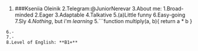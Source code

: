 1. ###Kseniia Oleinik
2.Telegram:@JuniorNerevar
3.About me:
 1.Broad-minded
 2.Eager
 3.Adaptable
 4.Talkative
 5.(a)Little funny
 6.Easy-going
 7.Sly
4.*Nothing*, but i'm *learning*
5.```function multiply(a, b){
  return a * b
}
```
6.-
7.-
8.Level of English: **B1+**

 
